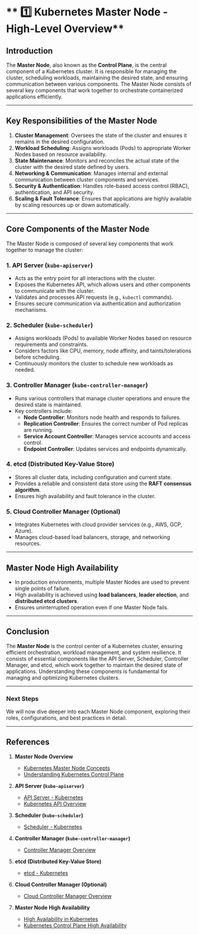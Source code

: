 # ** 1️⃣ Kubernetes Master Node - High-Level Overview**

## **Introduction**
The **Master Node**, also known as the **Control Plane**, is the central component of a Kubernetes cluster. It is responsible for managing the cluster, scheduling workloads, maintaining the desired state, and ensuring communication between various components. The Master Node consists of several key components that work together to orchestrate containerized applications efficiently.

---

## **Key Responsibilities of the Master Node**
1. **Cluster Management**: Oversees the state of the cluster and ensures it remains in the desired configuration.
2. **Workload Scheduling**: Assigns workloads (Pods) to appropriate Worker Nodes based on resource availability.
3. **State Maintenance**: Monitors and reconciles the actual state of the cluster with the desired state defined by users.
4. **Networking & Communication**: Manages internal and external communication between cluster components and services.
5. **Security & Authentication**: Handles role-based access control (RBAC), authentication, and API security.
6. **Scaling & Fault Tolerance**: Ensures that applications are highly available by scaling resources up or down automatically.

---

## **Core Components of the Master Node**
The Master Node is composed of several key components that work together to manage the cluster:

### **1. API Server (`kube-apiserver`)**
- Acts as the entry point for all interactions with the cluster.
- Exposes the Kubernetes API, which allows users and other components to communicate with the cluster.
- Validates and processes API requests (e.g., `kubectl` commands).
- Ensures secure communication via authentication and authorization mechanisms.

### **2. Scheduler (`kube-scheduler`)**
- Assigns workloads (Pods) to available Worker Nodes based on resource requirements and constraints.
- Considers factors like CPU, memory, node affinity, and taints/tolerations before scheduling.
- Continuously monitors the cluster to schedule new workloads as needed.

### **3. Controller Manager (`kube-controller-manager`)**
- Runs various controllers that manage cluster operations and ensure the desired state is maintained.
- Key controllers include:
  - **Node Controller**: Monitors node health and responds to failures.
  - **Replication Controller**: Ensures the correct number of Pod replicas are running.
  - **Service Account Controller**: Manages service accounts and access control.
  - **Endpoint Controller**: Updates services and endpoints dynamically.

### **4. etcd (Distributed Key-Value Store)**
- Stores all cluster data, including configuration and current state.
- Provides a reliable and consistent data store using the **RAFT consensus algorithm**.
- Ensures high availability and fault tolerance in the cluster.

### **5. Cloud Controller Manager (Optional)**
- Integrates Kubernetes with cloud provider services (e.g., AWS, GCP, Azure).
- Manages cloud-based load balancers, storage, and networking resources.

---

## **Master Node High Availability**
- In production environments, multiple Master Nodes are used to prevent single points of failure.
- High availability is achieved using **load balancers**, **leader election**, and **distributed etcd clusters**.
- Ensures uninterrupted operation even if one Master Node fails.

---

## **Conclusion**
The **Master Node** is the control center of a Kubernetes cluster, ensuring efficient orchestration, workload management, and system resilience. It consists of essential components like the API Server, Scheduler, Controller Manager, and etcd, which work together to maintain the desired state of applications. Understanding these components is fundamental for managing and optimizing Kubernetes clusters.

---

### **Next Steps**
We will now dive deeper into each Master Node component, exploring their roles, configurations, and best practices in detail.

---

## **References**

1. **Master Node Overview**
   - [Kubernetes Master Node Concepts](https://kubernetes.io/docs/concepts/overview/components/)
   - [Understanding Kubernetes Control Plane](https://kubernetes.io/docs/concepts/overview/control-plane-components/)

2. **API Server (`kube-apiserver`)**
   - [API Server - Kubernetes](https://kubernetes.io/docs/reference/generated/kubernetes-api/v1.21/#api-versions-v1-meta)
   - [Kubernetes API Overview](https://kubernetes.io/docs/reference/kubernetes-api/)

3. **Scheduler (`kube-scheduler`)**
   - [Scheduler - Kubernetes](https://kubernetes.io/docs/concepts/scheduling-eviction/kube-scheduler/)

4. **Controller Manager (`kube-controller-manager`)**
   - [Controller Manager Overview](https://kubernetes.io/docs/concepts/overview/components/#controller-manager)

5. **etcd (Distributed Key-Value Store)**
   - [etcd - Kubernetes](https://kubernetes.io/docs/concepts/overview/components/#etcd)

6. **Cloud Controller Manager (Optional)**
   - [Cloud Controller Manager Overview](https://kubernetes.io/docs/concepts/overview/components/#cloud-controller-manager)

7. **Master Node High Availability**
   - [High Availability in Kubernetes](https://kubernetes.io/docs/setup/production-environment/tools/kops/high-availability/)
   - [Kubernetes Control Plane High Availability](https://kubernetes.io/docs/setup/production-environment/high-availability/)

